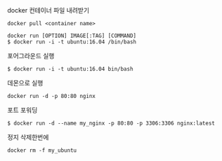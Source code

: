 docker 컨테이너 파일 내려받기

```
docker pull <container name>
```



```
docker run [OPTION] IMAGE[:TAG] [COMMAND]
$ docker run -i -t ubuntu:16.04 /bin/bash
```

포어그라운드 실행 
```
$ docker run -i -t ubuntu:16.04 bin/bash
```


데몬으로 실행

```
docker run -d -p 80:80 nginx
```


포트 포워딩

```
$ docker run -d --name my_nginx -p 80:80 -p 3306:3306 nginx:latest
```

정지 삭제한번에

```
docker rm -f my_ubuntu 
```


